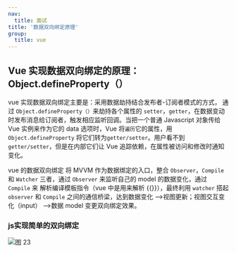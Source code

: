 ```yaml
---
nav:
  title: 面试
title: '数据双向绑定原理'
group:
  title: vue
---
```


## Vue 实现数据双向绑定的原理：Object.defineProperty（）

vue 实现数据双向绑定主要是：采用数据劫持结合发布者-订阅者模式的方式，
通过 `Object.defineProperty（）`来劫持各个属性的 `setter`，`getter`，在数据变动时发布消息给订阅者，触发相应监听回调。当把一个普通 Javascript 对象传给 Vue 实例来作为它的 data 选项时，Vue 将`遍历`它的属性，用 `Object.defineProperty` 将它们转为`getter/setter`。用户看不到 `getter/setter`，但是在内部它们让 Vue 追踪依赖，在属性被访问和修改时通知变化。

vue 的数据双向绑定 将 MVVM 作为数据绑定的入口，整合 `Observer`，`Compile` 和
`Watcher` 三者，通过 `Observer` 来监听自己的 model 的数据变化，通过 `Compile` 来
解析编译模板指令（vue 中是用来解析 {{}}），最终利用 `watcher` 搭起 `observer` 和
`Compile` 之间的通信桥梁，达到数据变化 —>视图更新；视图交互变化（input） —>数据 model 变更双向绑定效果。

### js实现简单的双向绑定

![图 23](https://wongabner.coding.net/p/picgo/d/mdimg/git/raw/master/2021-03-23-19-18-30.png)  
